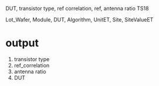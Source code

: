 DUT, transistor type, ref correlation, ref, antenna ratio TS18

Lot_Wafer, Module, DUT, Algorithm, UnitET, Site, SiteValueET

# output
1. transistor type
2. ref_correlation
3. antenna ratio
4. DUT 
